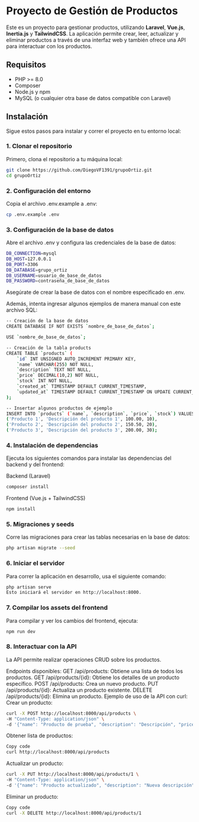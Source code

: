 # Proyecto de Gestión de Productos

Este es un proyecto para gestionar productos, utilizando **Laravel**, **Vue.js**, **Inertia.js** y **TailwindCSS**. La aplicación permite crear, leer, actualizar y eliminar productos a través de una interfaz web y también ofrece una API para interactuar con los productos.

## Requisitos

- PHP >= 8.0
- Composer
- Node.js y npm
- MySQL (o cualquier otra base de datos compatible con Laravel)

## Instalación

Sigue estos pasos para instalar y correr el proyecto en tu entorno local:

### 1. Clonar el repositorio

Primero, clona el repositorio a tu máquina local:

```bash
git clone https://github.com/DiegoVF1391/grupoOrtiz.git
cd grupoOrtiz
```

### 2. Configuración del entorno

Copia el archivo .env.example a .env:

```bash
cp .env.example .env
```

### 3. Configuración de la base de datos
Abre el archivo .env y configura las credenciales de la base de datos:

```bash
DB_CONNECTION=mysql
DB_HOST=127.0.0.1
DB_PORT=3306
DB_DATABASE=grupo_ortiz
DB_USERNAME=usuario_de_base_de_datos
DB_PASSWORD=contraseña_de_base_de_datos
```

Asegúrate de crear la base de datos con el nombre especificado en .env.

Además, intenta ingresar algunos ejemplos de manera manual con este archivo SQL:
```bash
-- Creación de la base de datos
CREATE DATABASE IF NOT EXISTS `nombre_de_base_de_datos`;

USE `nombre_de_base_de_datos`;

-- Creación de la tabla products
CREATE TABLE `products` (
    `id` INT UNSIGNED AUTO_INCREMENT PRIMARY KEY,
    `name` VARCHAR(255) NOT NULL,
    `description` TEXT NOT NULL,
    `price` DECIMAL(10,2) NOT NULL,
    `stock` INT NOT NULL,
    `created_at` TIMESTAMP DEFAULT CURRENT_TIMESTAMP,
    `updated_at` TIMESTAMP DEFAULT CURRENT_TIMESTAMP ON UPDATE CURRENT_TIMESTAMP
);

-- Insertar algunos productos de ejemplo
INSERT INTO `products` (`name`, `description`, `price`, `stock`) VALUES
('Producto 1', 'Descripción del producto 1', 100.00, 10),
('Producto 2', 'Descripción del producto 2', 150.50, 20),
('Producto 3', 'Descripción del producto 3', 200.00, 30);
```

### 4. Instalación de dependencias
Ejecuta los siguientes comandos para instalar las dependencias del backend y del frontend:

Backend (Laravel)
```bash
composer install
```

Frontend (Vue.js + TailwindCSS)
```bash
npm install
```

### 5. Migraciones y seeds
Corre las migraciones para crear las tablas necesarias en la base de datos:

```bash
php artisan migrate --seed
```
### 6. Iniciar el servidor
Para correr la aplicación en desarrollo, usa el siguiente comando:

```bash
php artisan serve
Esto iniciará el servidor en http://localhost:8000.
```

### 7. Compilar los assets del frontend
Para compilar y ver los cambios del frontend, ejecuta:

```bash
npm run dev
```

### 8. Interactuar con la API
La API permite realizar operaciones CRUD sobre los productos.

Endpoints disponibles:
GET /api/products: Obtiene una lista de todos los productos.
GET /api/products/{id}: Obtiene los detalles de un producto específico.
POST /api/products: Crea un nuevo producto.
PUT /api/products/{id}: Actualiza un producto existente.
DELETE /api/products/{id}: Elimina un producto.
Ejemplo de uso de la API con curl:
Crear un producto:

```bash
curl -X POST http://localhost:8000/api/products \
-H "Content-Type: application/json" \
-d '{"name": "Producto de prueba", "description": "Descripción", "price": 100, "stock": 10}'
```

Obtener lista de productos:

```bash
Copy code
curl http://localhost:8000/api/products
```

Actualizar un producto:

```bash
curl -X PUT http://localhost:8000/api/products/1 \
-H "Content-Type: application/json" \
-d '{"name": "Producto actualizado", "description": "Nueva descripción", "price": 150, "stock": 20}'
```

Eliminar un producto:

```bash
Copy code
curl -X DELETE http://localhost:8000/api/products/1
```

